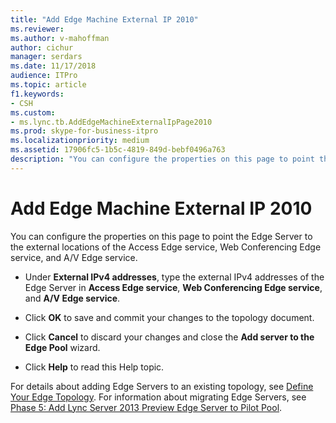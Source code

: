 ```yaml
---
title: "Add Edge Machine External IP 2010"
ms.reviewer: 
ms.author: v-mahoffman
author: cichur
manager: serdars
ms.date: 11/17/2018
audience: ITPro
ms.topic: article
f1.keywords:
- CSH
ms.custom:
- ms.lync.tb.AddEdgeMachineExternalIpPage2010
ms.prod: skype-for-business-itpro
ms.localizationpriority: medium
ms.assetid: 17906fc5-1b5c-4819-849d-bebf0496a763
description: "You can configure the properties on this page to point the Edge Server to the external locations of the Access Edge service, Web Conferencing Edge service, and A/V Edge service."
---
```


# Add Edge Machine External IP 2010

You can configure the properties on this page to point the Edge Server to the external locations of the Access Edge service, Web Conferencing Edge service, and A/V Edge service.

- Under **External IPv4 addresses**, type the external IPv4 addresses of the Edge Server in **Access Edge service**, **Web Conferencing Edge service**, and **A/V Edge service**.

- Click **OK** to save and commit your changes to the topology document.

- Click **Cancel** to discard your changes and close the **Add server to the Edge Pool** wizard.

- Click **Help** to read this Help topic.

For details about adding Edge Servers to an existing topology, see [Define Your Edge Topology](/previous-versions/office/lync-server-2013/lync-server-2013-define-your-edge-topology). For information about migrating Edge Servers, see [Phase 5: Add Lync Server 2013 Preview Edge Server to Pilot Pool](/previous-versions/office/lync-server-2013/phase-5-add-lync-server-2013-edge-server-to-pilot-pool).